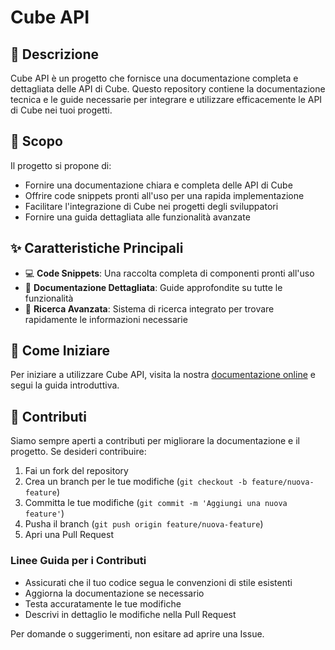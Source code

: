 # Cube API

## 📖 Descrizione

Cube API è un progetto che fornisce una documentazione completa e dettagliata delle API di Cube. Questo repository contiene la documentazione tecnica e le guide necessarie per integrare e utilizzare efficacemente le API di Cube nei tuoi progetti.

## 🎯 Scopo

Il progetto si propone di:

- Fornire una documentazione chiara e completa delle API di Cube
- Offrire code snippets pronti all'uso per una rapida implementazione
- Facilitare l'integrazione di Cube nei progetti degli sviluppatori
- Fornire una guida dettagliata alle funzionalità avanzate

## ✨ Caratteristiche Principali

- 💻 **Code Snippets**: Una raccolta completa di componenti pronti all'uso
- 📖 **Documentazione Dettagliata**: Guide approfondite su tutte le funzionalità
- 🔎 **Ricerca Avanzata**: Sistema di ricerca integrato per trovare rapidamente le informazioni necessarie

## 🚀 Come Iniziare

Per iniziare a utilizzare Cube API, visita la nostra [documentazione online](https://cube.blastness.info/admin/index.php?) e segui la guida introduttiva.

## 👥 Contributi

Siamo sempre aperti a contributi per migliorare la documentazione e il progetto. Se desideri contribuire:

1. Fai un fork del repository
2. Crea un branch per le tue modifiche (`git checkout -b feature/nuova-feature`)
3. Committa le tue modifiche (`git commit -m 'Aggiungi una nuova feature'`)
4. Pusha il branch (`git push origin feature/nuova-feature`)
5. Apri una Pull Request

### Linee Guida per i Contributi

- Assicurati che il tuo codice segua le convenzioni di stile esistenti
- Aggiorna la documentazione se necessario
- Testa accuratamente le tue modifiche
- Descrivi in dettaglio le modifiche nella Pull Request

Per domande o suggerimenti, non esitare ad aprire una Issue.
